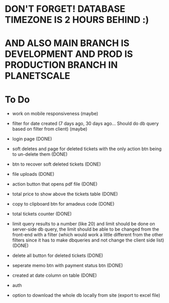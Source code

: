 # DON'T FORGET! DATABASE TIMEZONE IS 2 HOURS BEHIND :)
# AND ALSO MAIN BRANCH IS DEVELOPMENT AND PROD IS PRODUCTION BRANCH IN PLANETSCALE

# To Do

- work on mobile responsiveness (maybe)
- filter for date created (7 days ago, 30 days ago... Should do db query based on filter from client) (maybe)

- login page (DONE)
- soft deletes and page for deleted tickets with the only action btn being to un-delete them (DONE)
- btn to recover soft deleted tickets (DONE)
- file uploads (DONE)
- action button that opens pdf file (DONE)
- total price to show above the tickets table (DONE)
- copy to clipboard btn for amadeus code (DONE)
- total tickets counter (DONE)
- limit query results to a number (like 20) and limit should be done on server-side db query,
  the limit should be able to be changed from the front-end with a filter (which would work a little different from the other filters since it has to make dbqueries and not change the client side list) (DONE)
- delete all button for deleted tickets (DONE)
- seperate memo btn with payment status btn (DONE)
- created at date column on table (DONE)

- auth
- option to download the whole db locally from site (export to excel file)
